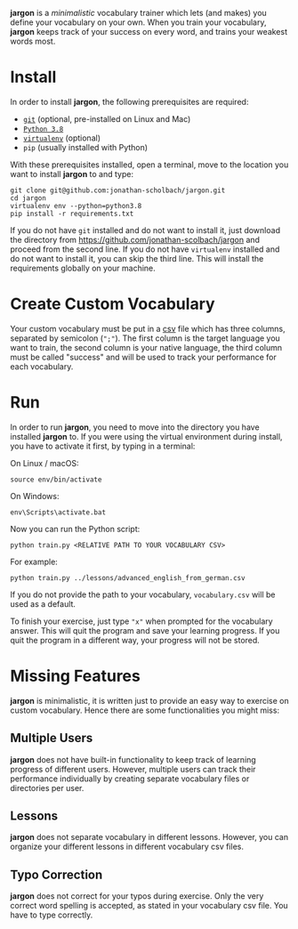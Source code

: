 __jargon__ is a *minimalistic* vocabulary trainer which lets (and makes) you define your vocabulary on your own. When you train your vocabulary, __jargon__ keeps track of your success on every word, and trains your weakest words most.

# Install

In order to install __jargon__, the following prerequisites are required:

+ [`git`](https://git-scm.com/book/en/v2/Getting-Started-Installing-Git) (optional, pre-installed on Linux and Mac)
+ [`Python 3.8`](https://www.python.org/downloads/)
+ [`virtualenv`](https://pypi.org/project/virtualenv/) (optional)
+ `pip` (usually installed with Python)

With these prerequisites installed, open a terminal, move to the location you want to install __jargon__ to and type:

```
git clone git@github.com:jonathan-scholbach/jargon.git
cd jargon
virtualenv env --python=python3.8
pip install -r requirements.txt
```

If you do not have `git` installed and do not want to install it, just download the directory from https://github.com/jonathan-scolbach/jargon and proceed from the second line. If you do not have `virtualenv` installed and do not want to install it, you can skip the third line. This will install the requirements globally on your machine.

# Create Custom Vocabulary

Your custom vocabulary must be put in a [csv](https://en.wikipedia.org/wiki/Comma-separated_values) file which has three columns, separated by semicolon (`";"`). The first column is the target language you want to train, the second column is your native language, the third column must be called "success" and will be used to track your performance for each vocabulary.

# Run

In order to run __jargon__, you need to move into the directory you have installed __jargon__ to. If you were using the virtual environment during install, you have to activate it first, by typing in a terminal:

On Linux / macOS:

```
source env/bin/activate
```
 
On Windows:

```
env\Scripts\activate.bat
```

Now you can run the Python script:

```
python train.py <RELATIVE PATH TO YOUR VOCABULARY CSV> 
```

For example:

```
python train.py ../lessons/advanced_english_from_german.csv 
```

If you do not provide the path to your vocabulary, `vocabulary.csv` will be used as a default.

To finish your exercise, just type `"x"` when prompted for the vocabulary answer. This will quit the program and save your learning progress. If you quit the program in a different way, your progress will not be stored.

# Missing Features

__jargon__ is minimalistic, it is written just to provide an easy way to exercise on custom vocabulary. Hence there are some functionalities you might miss:

## Multiple Users

__jargon__ does not have built-in functionality to keep track of learning progress of different users. However, multiple users can track their performance individually by creating separate vocabulary files or directories per user.

## Lessons

__jargon__ does not separate vocabulary in different lessons. However, you can organize your different lessons in different vocabulary csv files.

## Typo Correction

__jargon__ does not correct for your typos during exercise. Only the very correct word spelling is accepted, as stated in your vocabulary csv file. You have to type correctly.
